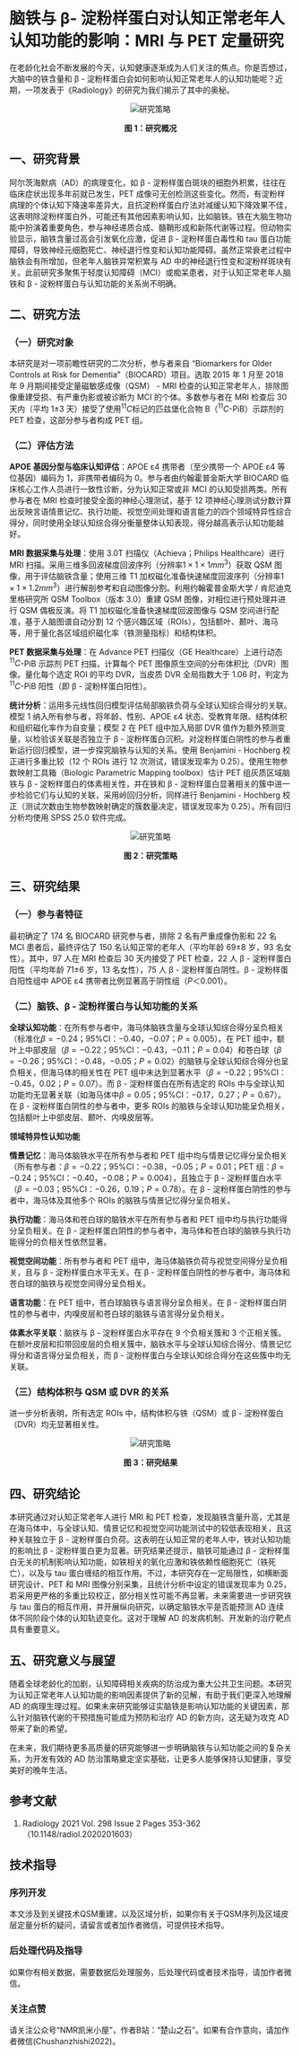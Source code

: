 # 脑铁与 β- 淀粉样蛋白对认知正常老年人认知功能的影响：MRI 与 PET 定量研究

在老龄化社会不断发展的今天，认知健康逐渐成为人们关注的焦点。你是否想过，大脑中的铁含量和 β - 淀粉样蛋白会如何影响认知正常老年人的认知功能呢？近期，一项发表于《Radiology》的研究为我们揭示了其中的奥秘。

<div align="center">
    <img src="./image-2.png" alt="研究策略">
    <p><b>图 1：研究概况 </b></p>
</div>

## 一、研究背景

阿尔茨海默病（AD）的病理变化，如 β - 淀粉样蛋白斑块的细胞外积累，往往在临床症状出现多年前就已发生，PET 成像可无创检测这些变化。然而，有淀粉样病理的个体认知下降速率差异大，且抗淀粉样蛋白疗法对减缓认知下降效果不佳，这表明除淀粉样蛋白外，可能还有其他因素影响认知，比如脑铁。铁在大脑生物功能中扮演着重要角色，参与神经递质合成、髓鞘形成和新陈代谢等过程。但动物实验显示，脑铁含量过高会引发氧化应激，促进 β - 淀粉样蛋白毒性和 tau 蛋白功能障碍，导致神经元细胞死亡、神经退行性变和认知功能障碍。虽然正常衰老过程中脑铁会有所增加，但老年人脑铁异常积累与 AD 中的神经退行性变和淀粉样斑块有关。此前研究多聚焦于轻度认知障碍（MCI）或痴呆患者，对于认知正常老年人脑铁和 β - 淀粉样蛋白与认知功能的关系尚不明确。

## 二、研究方法

### （一）研究对象

本研究是对一项前瞻性研究的二次分析，参与者来自 “Biomarkers for Older Controls at Risk for Dementia”（BIOCARD）项目。选取 2015 年 1 月至 2018 年 9 月期间接受定量磁敏感成像（QSM） - MRI 检查的认知正常老年人，排除图像重建受损、有严重伪影或被诊断为 MCI 的个体。多数参与者在 MRI 检查后 30 天内（平均 1±3 天）接受了使用$^{11}C$标记的匹兹堡化合物 B（$^{11}C$-PiB）示踪剂的 PET 检查，这部分参与者构成 PET 组。

### （二）评估方法

**APOE 基因分型与临床认知评估**：APOE ε4 携带者（至少携带一个 APOE ε4 等位基因）编码为 1，非携带者编码为 0。参与者由约翰霍普金斯大学 BIOCARD 临床核心工作人员进行一致性诊断，分为认知正常或非 MCI 的认知受损两类。所有参与者在 MRI 检查时接受全面的神经心理测试，基于 12 项神经心理测试分数计算出反映言语情景记忆、执行功能、视觉空间处理和语言能力的四个领域特异性综合得分，同时使用全球认知综合得分衡量整体认知表现，得分越高表示认知功能越好。

**MRI 数据采集与处理**：使用 3.0T 扫描仪（Achieva；Philips Healthcare）进行 MRI 扫描。采用三维多回波梯度回波序列（分辨率$1×1×1mm^{3}$）获取 QSM 图像，用于评估脑铁含量；使用三维 T1 加权磁化准备快速梯度回波序列（分辨率$1×1×1.2mm^{3}$）进行解剖参考和自动图像分割。利用约翰霍普金斯大学 / 肯尼迪克里格研究所 QSM Toolbox（版本 3.0）重建 QSM 图像，对相位进行预处理并进行 QSM 偶极反演。将 T1 加权磁化准备快速梯度回波图像与 QSM 空间进行配准，基于人脑图谱自动分割 12 个感兴趣区域（ROIs），包括额叶、颞叶、海马等，用于量化各区域组织磁化率（铁测量指标）和结构体积。

**PET 数据采集与处理**：在 Advance PET 扫描仪（GE Healthcare）上进行动态$^{11}C$-PiB 示踪剂 PET 扫描，计算每个 PET 图像原生空间的分布体积比（DVR）图像。量化每个选定 ROI 的平均 DVR，当皮质 DVR 全局指数大于 1.06 时，判定为$^{11}C$-PiB 阳性（即 β - 淀粉样蛋白阳性）。

**统计分析**：运用多元线性回归模型评估局部脑铁负荷与全球认知综合得分的关联。模型 1 纳入所有参与者，将年龄、性别、APOE ε4 状态、受教育年限、结构体积和组织磁化率作为自变量；模型 2 在 PET 组中加入局部 DVR 值作为额外预测变量，以检验该关联是否独立于 β - 淀粉样蛋白沉积。对淀粉样蛋白阴性的参与者重新运行回归模型，进一步探究脑铁与认知的关系。使用 Benjamini - Hochberg 校正进行多重比较（12 个 ROIs 进行 12 次测试，错误发现率为 0.25）。使用生物参数映射工具箱（Biologic Parametric Mapping toolbox）估计 PET 组灰质区域脑铁与 β - 淀粉样蛋白的体素相关性，并在铁和 β - 淀粉样蛋白显著相关的簇中进一步检验它们与认知的关联，采用岭回归分析，同样进行 Benjamini - Hochberg 校正（测试次数由生物参数映射确定的簇数量决定，错误发现率为 0.25）。所有回归分析均使用 SPSS 25.0 软件完成。

<div align="center">
    <img src="./image.png" alt="研究策略">
    <p><b>图 2：研究策略 </b></p>
</div>

## 三、研究结果

### （一）参与者特征

最初确定了 174 名 BIOCARD 研究参与者，排除 2 名有严重成像伪影和 22 名 MCI 患者后，最终评估了 150 名认知正常的老年人（平均年龄 69±8 岁，93 名女性）。其中，97 人在 MRI 检查后 30 天内接受了 PET 检查，22 人 β - 淀粉样蛋白阳性（平均年龄 71±6 岁，13 名女性），75 人 β - 淀粉样蛋白阴性。β - 淀粉样蛋白阳性组中 APOE ε4 携带者比例显著高于阴性组（$P＜0.001$）。

### （二）脑铁、β - 淀粉样蛋白与认知功能的关系

**全球认知功能**：在所有参与者中，海马体脑铁含量与全球认知综合得分呈负相关（标准化$\beta=-0.24$；95%CI：$-0.40$，$-0.07$；$P = 0.005$）。在 PET 组中，额叶上中部皮层（$\beta=-0.22$；95%CI：$-0.43$，$-0.11$；$P = 0.04$）和苍白球（$\beta=-0.26$；95%CI：$-0.48$，$-0.05$；$P = 0.02$）的脑铁与全球认知综合得分也呈负相关，但海马体的相关性在 PET 组中未达到显著水平（$\beta=-0.22$；95%CI：$-0.45$，$0.02$；$P = 0.07$）。而 β - 淀粉样蛋白在所有选定的 ROIs 中与全球认知功能均无显著关联（如海马体中$\beta=0.05$；95%CI：$-0.17$，$0.27$；$P = 0.67$）。在 β - 淀粉样蛋白阴性的参与者中，更多 ROIs 的脑铁与全球认知功能呈负相关，包括额叶上中部皮层、颞叶、内嗅皮层等。

**领域特异性认知功能**

**情景记忆**：海马体脑铁水平在所有参与者和 PET 组中均与情景记忆得分呈负相关（所有参与者：$\beta=-0.22$；95%CI：$-0.38$，$-0.05$；$P = 0.01$；PET 组：$\beta=-0.24$；95%CI：$-0.40$，$-0.08$；$P = 0.004$），且独立于 β - 淀粉样蛋白水平（$\beta=-0.03$；95%CI：$-0.26$，$0.19$；$P = 0.78$）。在 β - 淀粉样蛋白阴性的参与者中，海马体及其他多个 ROIs 的脑铁与情景记忆得分呈负相关。

**执行功能**：海马体和苍白球的脑铁水平在所有参与者和 PET 组中均与执行功能得分呈负相关。在 β - 淀粉样蛋白阴性的参与者中，海马体和苍白球的脑铁与执行功能得分的负相关性依然显著。

**视觉空间功能**：所有参与者和 PET 组中，海马体脑铁负荷与视觉空间得分呈负相关，且与 β - 淀粉样蛋白水平无关。在 β - 淀粉样蛋白阴性的参与者中，海马体和苍白球的脑铁与视觉空间得分呈负相关。

**语言功能**：在 PET 组中，苍白球脑铁与语言得分呈负相关。在 β - 淀粉样蛋白阴性的参与者中，内嗅皮层和苍白球的脑铁与语言得分呈负相关。

**体素水平关联**：脑铁与 β - 淀粉样蛋白水平存在 9 个负相关簇和 3 个正相关簇。在额叶皮层和扣带回皮层的负相关簇中，脑铁水平与全球认知综合得分、情景记忆得分和语言得分呈负相关，而 β - 淀粉样蛋白与全球认知综合得分在这些簇中均无关联。

### （三）结构体积与 QSM 或 DVR 的关系

进一步分析表明，所有选定 ROIs 中，结构体积与铁（QSM）或 β - 淀粉样蛋白（DVR）均无显著相关性。

<div align="center">
    <img src="./image-1.png" alt="研究策略">
    <p><b>图 3：研究结果 </b></p>
</div>

## 四、研究结论

本研究通过对认知正常老年人进行 MRI 和 PET 检查，发现脑铁含量升高，尤其是在海马体中，与全球认知、情景记忆和视觉空间功能测试中的较低表现相关，且这种关联独立于 β - 淀粉样蛋白负荷。这表明在认知正常的老年人中，铁对认知功能的影响比 β - 淀粉样蛋白更为显著。研究结果还提示，脑铁可能通过 β - 淀粉样蛋白无关的机制影响认知功能，如铁相关的氧化应激和铁依赖性细胞死亡（铁死亡），以及与 tau 蛋白缠结的相互作用。不过，本研究存在一定局限性，如横断面研究设计、PET 和 MRI 图像分别采集，且统计分析中设定的错误发现率为 0.25，若采用更严格的多重比较校正，部分相关性可能不再显著。未来需要进一步研究铁与 tau 蛋白的相互作用，并开展纵向研究，以确定脑铁水平是否能预测 AD 连续体不同阶段个体的认知轨迹变化。这对于理解 AD 的发病机制、开发新的治疗靶点具有重要意义。

## 五、研究意义与展望

随着全球老龄化的加剧，认知障碍相关疾病的防治成为重大公共卫生问题。本研究为认知正常老年人认知功能的影响因素提供了新的见解，有助于我们更深入地理解 AD 的病理生理过程。如果未来研究能够证实脑铁是影响认知功能的关键因素，那么针对脑铁代谢的干预措施可能成为预防和治疗 AD 的新方向，这无疑为攻克 AD 带来了新的希望。

在未来，我们期待更多高质量的研究能够进一步明确脑铁与认知功能之间的复杂关系，为开发有效的 AD 防治策略奠定坚实基础，让更多人能够保持认知健康，享受美好的晚年生活。

## 参考文献

1. Radiology 2021 Vol. 298 Issue 2 Pages 353-362（10.1148/radiol.2020201603）

## 技术指导

### 序列开发

本文涉及到关键技术QSM重建，以及区域分析，如果你有关于QSM序列及区域皮层定量分析的疑问，请留言或者加作者微信，可提供技术指导。

### 后处理代码及指导

如果你有相关数据，需要数据后处理服务，后处理代码或者技术指导，请加作者微信。

### 关注点赞

请关注公众号“NMR凯米小屋”，作者B站：“楚山之石”。如果有合作意向，请加作者微信(Chushanzhishi2022)。